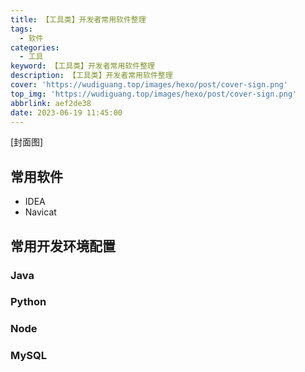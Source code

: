 ```yaml
---
title: 【工具类】开发者常用软件整理
tags:
  - 软件
categories:
  - 工具
keyword: 【工具类】开发者常用软件整理
description: 【工具类】开发者常用软件整理
cover: 'https://wudiguang.top/images/hexo/post/cover-sign.png'
top_img: 'https://wudiguang.top/images/hexo/post/cover-sign.png'
abbrlink: aef2de38
date: 2023-06-19 11:45:00
---
```


[封面图]

## 常用软件

* IDEA
* Navicat

## 常用开发环境配置

### Java

### Python

### Node

### MySQL

